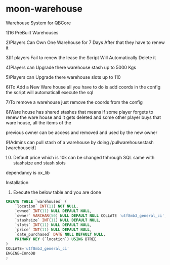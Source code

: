 # moon-warehouse
Warehouse System for QBCore


1)16 PreBuilt Warehouses

2)Players Can Own One Warehouse for 7 Days After that they have to renew it

3)If players Fail to renew the lease the Script Will Automatically Delete it

4)Players can Upgrade there warehouse stash up to 5000 Kgs

5)Players can Upgrade there warehouse slots up to 110

6)To Add a New Ware house all you have to do is add coords in the config the script will automaticall execute the sql

7)To remove a warehouse just remove the coords from the config

8)Ware house has shared stashes that means if some player forgets to renew the ware house and it gets deleted and some other player buys that ware house, all the items of the

previous owner can be access and removed and used by the new owner

9)Admins can pull stash of a warehouse by doing /pullwarehousestash [warehouseid]

10) Default price which is 10k can be changed thhrough SQL same with stashsize and stash slots


dependancy is ox_lib

Installation 
1) Execute the below table and you are done

```sql
CREATE TABLE `warehouses` (
	`location` INT(11) NOT NULL,
	`owned` INT(11) NULL DEFAULT NULL,
	`owner` VARCHAR(50) NULL DEFAULT NULL COLLATE 'utf8mb3_general_ci',
	`stashsize` INT(11) NULL DEFAULT NULL,
	`slots` INT(11) NULL DEFAULT NULL,
	`price` INT(11) NULL DEFAULT NULL,
	`date_purchased` DATE NULL DEFAULT NULL,
	PRIMARY KEY (`location`) USING BTREE
)
COLLATE='utf8mb3_general_ci'
ENGINE=InnoDB
;
